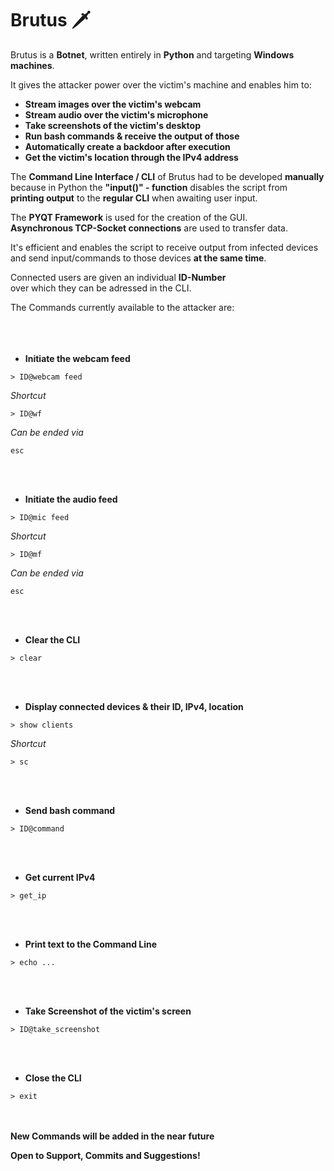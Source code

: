 # Brutus 🗡️ 

Brutus is a **Botnet**, written entirely in **Python** and targeting **Windows machines**.

It gives the attacker power over the victim's machine and enables him to:

- **Stream images over the victim's webcam**
- **Stream audio over the victim's microphone**
- **Take screenshots of the victim's desktop**
- **Run bash commands & receive the output of those**
- **Automatically create a backdoor after execution**
- **Get the victim's location through the IPv4 address**

The **Command Line Interface / CLI** of Brutus had to be developed **manually**   
because in Python the **"input()" - function** disables the script from  
**printing output** to the **regular CLI** when awaiting user input.

The **PYQT Framework** is used for the creation of the GUI.   
**Asynchronous TCP-Socket connections** are used to transfer data.  

It's efficient and enables the script to receive output from infected devices  
and send input/commands to those devices **at the same time**.

Connected users are given an individual **ID-Number**  
over which they can be adressed in the CLI.

The Commands currently available to the attacker are:
<br></br>
<br></br>
- **Initiate the webcam feed**
```shell  
> ID@webcam feed 
```
_Shortcut_
```shell
> ID@wf 
``` 
_Can be ended via_
```shell
esc
```

<br></br>
- **Initiate the audio feed**
```shell  
> ID@mic feed 
```
_Shortcut_
```shell
> ID@mf
``` 
_Can be ended via_
```shell
esc
```

<br></br>
- **Clear the CLI**
```shell
> clear
```

<br></br>
- **Display connected devices & their ID, IPv4, location**
```shell
> show clients
```
_Shortcut_
```shell
> sc
```


<br></br>
- **Send bash command**
```shell
> ID@command
```

<br></br>
- **Get current IPv4**
```shell
> get_ip
```

<br></br>
- **Print text to the Command Line**
```shell
> echo ...
```

<br></br>
- **Take Screenshot of the victim's screen**
```shell
> ID@take_screenshot
```

<br></br>
- **Close the CLI**
```shell
> exit
```
<br></br>
**New Commands will be added in the near future**

**Open to Support, Commits and Suggestions!**








